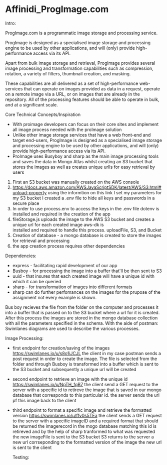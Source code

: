 # Affinidi_ProgImage.com

Intro:

ProgImage.com is a programmatic image storage and processing service.

ProgImage is designed as a specialised image storage and processing engine to be used by other applications, and will (only) provide high-performance access via its API.

Apart from bulk image storage and retrieval, ProgImage provides several image processing and transformation capabilities such as compression, rotation, a variety of filters, thumbnail creation, and masking.

These capabilities are all delivered as a set of high-performance web-services that can operate on images provided as data in a request, operate on a remote image via a URL, or on images that are already in the repository. All of the processing features should be able to operate in bulk, and at a significant scale.

Core Technical Concepts/Inspiration

- With proimage developers can focus on their core sites and implement all image process needed with the proImage solution
- Unlike other image storage services that have a web front-end and target end-users, ProgImage is designed as a specialised image storage and processing engine to be used by other applications, and will (only) provide high-performance access via its API.
- ProImage uses Busyboy and sharp as the main image processing tools and saves the data in Mongo Atlas whilst creating an S3 bucket that stores the images as well as creates unique urlls for easy retrieval by users

1. First an S3 bucket was manually created on the AWS console
2. https://docs.aws.amazon.com/AWSJavaScriptSDK/latest/AWS/S3.html#upload-property
   using the informtion on this link I set my parameters for my S3 bucket I created a .env file to hide all keys and passwords in a secure place
3. In order to use process.env to access the keys in the .env file dotenv is installed and required in the creation
   of the app
4. fileStorage.js uploads the image to the AWS S3 bucket and creates a unique url for each created image aws-dk is  
   installed and required to handle this process. uploadFile, S3, and Bucket
5. Creation of database - a mongo database is created to store the images for retrieval and processing
6. the app creation process requires other dependencies

Dependencies:

- express - facilitating rapid development of our app
- Busboy - for processing the image into a buffer that'll be then sent to S3
- uuid - that insures that each created image will have a unique id with which it can be queried
- sharp - for transformation of images into different formats
- sharp can do further perfomances on the images for the prupose of the assignment not every example is shown.

Bus boy recieves the file from the folder on the computer and processes it into a buffer that is passed on to the S3 bucket where a url for it is created. After this process the images are stored in the mongo database collection with all the parameters specified in the schema. With the aide of postman:
Swimlanes diagrams are used to describe the various processes.

Image Processing:

- first endpoint for creation/saving of the images
  https://swimlanes.io/u/s8o1iJCJL
  the client in my case postman sends a post request in order to create the image. The file is selected from the folder and through Busboy is transformed into a buffer which is sent to the S3 bucket and subsequently a unique url will be created

- second endpoint to retrieve an image with the unique id
  https://swimlanes.io/u/NpTH_fqB7
  the client send a GET request to the server with a specific id to retireve the image that is saved in our mongo database that corresponds to this particular id. the server sends the url pf this image back to the client

- third endpoint to format a specific image and retrieve the formatted version
  https://swimlanes.io/u/ffv0s5TEa
  the client sends a GET request to the server with a specific imageID and a required format that should be returned
  the imagerecord in the mogo database matching this id is retireved and by the help of sharp tranformed to what was requested
  the new imageFile is sent to the S3 bucket
  S3 returns to the server a new url corrseponding to the formatted version of the image
  the new url is sent to the client

  Testing:
